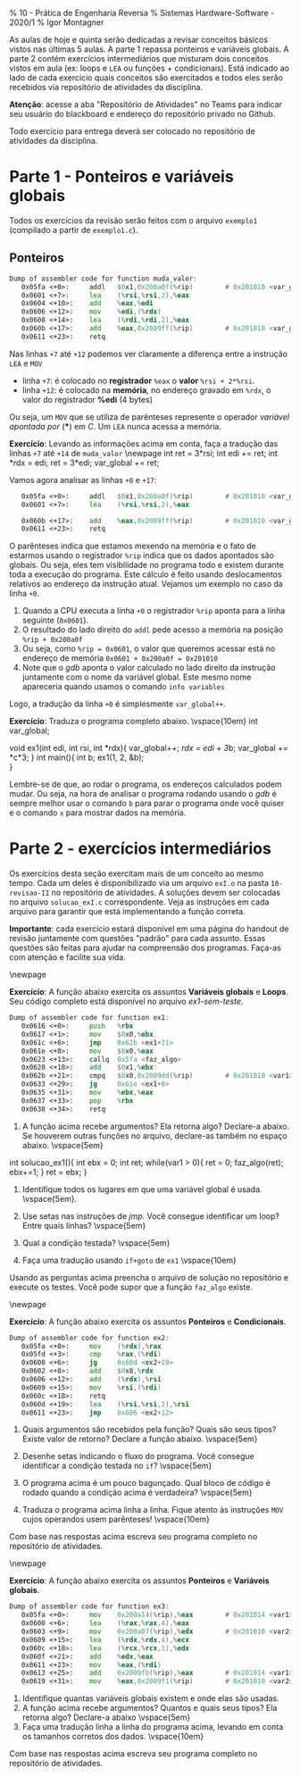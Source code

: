% 10 - Prática de Engenharia Reversa
% Sistemas Hardware-Software - 2020/1
% Igor Montagner

As aulas de hoje e quinta serão dedicadas a revisar conceitos básicos vistos nas últimas 5 aulas. A parte 1 repassa ponteiros e variáveis globais. A parte 2 contém exercícios intermediários que misturam dois conceitos vistos em aula (ex: loops e `LEA` ou funções + condicionais). Está indicado ao lado de cada exercício quais conceitos são exercitados e todos eles serão recebidos via repositório de atividades da disciplina.

**Atenção**: acesse a aba "Repositório de Atividades" no Teams para indicar seu usuário do blackboard e endereço do repositório privado no Github.

Todo exercício para entrega deverá ser colocado no repositório de atividades da disciplina.

# Parte 1 - Ponteiros e variáveis globais

Todos os exercícios da revisão serão feitos com o arquivo `exemplo1` (compilado a partir de `exemplo1.c`).

## Ponteiros

```asm
Dump of assembler code for function muda_valor:
   0x05fa <+0>:	    addl   $0x1,0x200a0f(%rip)        # 0x201010 <var_global>
   0x0601 <+7>:	    lea    (%rsi,%rsi,2),%eax
   0x0604 <+10>:	add    %eax,%edi
   0x0606 <+12>:	mov    %edi,(%rdx)
   0x0608 <+14>:	lea    (%rdi,%rdi,2),%eax
   0x060b <+17>:	add    %eax,0x2009ff(%rip)        # 0x201010 <var_global>
   0x0611 <+23>:	retq
```

Nas linhas `+7` até `+12` podemos ver claramente a diferença entre a instrução `LEA` e `MOV`

- linha `+7`: é colocado no **registrador** `%eax` o **valor** `%rsi + 2*%rsi`.
- linha `+12`: é colocado na **memória**, no endereço gravado em `%rdx`, o valor do registrador **%edi** (4 bytes)

Ou seja, um `MOV` que se utiliza de parênteses represente o operador _variável apontada por_ (**\***) em _C_. Um `LEA` nunca acessa a memória.

**Exercício**: Levando as informações acima em conta, faça a tradução das linhas `+7` até `+14` de `muda_valor` \newpage
int ret = 3*rsi;
int edi += ret;
int *rdx = edi;
ret = 3\*edi;
var_global += ret;

Vamos agora analisar as linhas `+0` e `+17`:

```asm
   0x05fa <+0>:	    addl   $0x1,0x200a0f(%rip)        # 0x201010 <var_global>
   0x0601 <+7>:	    lea    (%rsi,%rsi,2),%eax

   0x060b <+17>:	add    %eax,0x2009ff(%rip)        # 0x201010 <var_global>
   0x0611 <+23>:	retq
```

O parênteses indica que estamos mexendo na memória e o fato de estarmos usando o registrador `%rip` indica que os dados apontados são globais. Ou seja, eles tem visibilidade no programa todo e existem durante toda a execução do programa. Este cálculo é feito usando deslocamentos relativos ao endereço da instrução atual. Vejamos um exemplo no caso da linha `+0`.

1. Quando a CPU executa a linha `+0` o registrador `%rip` aponta para a linha seguinte (`0x0601`).
2. O resultado do lado direito do `addl` pede acesso a memória na posição `%rip + 0x200a0f`
3. Ou seja, como `%rip = 0x0601`, o valor que queremos acessar está no endereço de memória `0x0601 + 0x200a0f = 0x201010`
4. Note que o _gdb_ aponta o valor calculado no lado direito da instrução juntamente com o nome da variável global. Este mesmo nome apareceria quando usamos o comando `info variables`

Logo, a tradução da linha `+0` é simplesmente `var_global++`.

**Exercício**: Traduza o programa completo abaixo. \vspace{10em}
int var_global;

void ex1(int edi, int rsi, int *rdx){
var_global++;
*rdx = edi + 3*b;
var_global += *c\*3;
}
int main(){
int b;
ex1(1, 2, &b);  
}

Lembre-se de que, ao rodar o programa, os endereços calculados podem mudar. Ou seja, na hora de analisar o programa rodando usando o _gdb_ é sempre melhor usar o comando `b` para parar o programa onde você quiser e o comando `x` para mostrar dados na memória.

# Parte 2 - exercícios intermediários

Os exercícios desta seção exercitam mais de um conceito ao mesmo tempo. Cada um deles é disponibilizado via um arquivo `exI.o` na pasta `10-revisao-II` no repositório de atividades. A soluções devem ser colocadas no arquivo `solucao_exI.c` correspondente. Veja as instruções em cada arquivo para garantir que está implementando a função correta.

**Importante**: cada exercício estará disponível em uma página do handout de revisão juntamente com questões "padrão" para cada assunto. Essas questões são feitas para ajudar na compreensão dos programas. Faça-as com atenção e facilite sua vida.

\newpage

**Exercício**: A função abaixo exercita os assuntos **Variáveis globais** e **Loops**. Seu código completo está disponível no arquivo _ex1-sem-teste_.

```asm
Dump of assembler code for function ex1:
   0x0616 <+0>:	    push   %rbx
   0x0617 <+1>:	    mov    $0x0,%ebx
   0x061c <+6>:	    jmp    0x62b <ex1+21>
   0x061e <+8>:	    mov    $0x0,%eax
   0x0623 <+13>:	callq  0x5fa <faz_algo>
   0x0628 <+18>:	add    $0x1,%ebx
   0x062b <+21>:	cmpq   $0x0,0x2009dd(%rip)        # 0x201010 <var1>
   0x0633 <+29>:	jg     0x61e <ex1+8>
   0x0635 <+31>:	mov    %ebx,%eax
   0x0637 <+33>:	pop    %rbx
   0x0638 <+34>:	retq
```

1. A função acima recebe argumentos? Ela retorna algo? Declare-a abaixo. Se houverem outras funções no arquivo, declare-as também no espaço abaixo. \vspace{5em}

int solucao_ex1(){
int ebx = 0;
int ret;
while(var1 > 0){
ret = 0;
faz_algo(ret);
ebx+=1;
}
ret = ebx;
}

1. Identifique todos os lugares em que uma variável global é usada. \vspace{5em}.

1. Use setas nas instruções de _jmp_. Você consegue identificar um loop? Entre quais linhas? \vspace{5em}

1. Qual a condição testada? \vspace{5em}

1. Faça uma tradução usando `if+goto` de `ex1` \vspace{10em}

Usando as perguntas acima preencha o arquivo de solução no repositório e execute os testes. Você pode supor que a função `faz_algo` existe.

\newpage

**Exercício**: A função abaixo exercita os assuntos **Ponteiros** e **Condicionais**.

```asm
Dump of assembler code for function ex2:
   0x05fa <+0>:	    mov    (%rdx),%rax
   0x05fd <+3>:	    cmp    %rax,(%rdi)
   0x0600 <+6>:	    jg     0x60d <ex2+19>
   0x0602 <+8>:	    add    $0x8,%rdx
   0x0606 <+12>:	add    (%rdx),%rsi
   0x0609 <+15>:	mov    %rsi,(%rdi)
   0x060c <+18>:	retq
   0x060d <+19>:	lea    (%rsi,%rsi,2),%rsi
   0x0611 <+23>:	jmp    0x606 <ex2+12>
```

1. Quais argumentos são recebidos pela função? Quais são seus tipos? Existe valor de retorno? Declare a função abaixo. \vspace{5em}

1. Desenhe setas indicando o fluxo do programa. Você consegue identificar a condição testada no `if`? \vspace{5em}

1. O programa acima é um pouco bagunçado. Qual bloco de código é rodado quando a condição acima é verdadeira? \vspace{5em}

1. Traduza o programa acima linha a linha. Fique atento às instruções `MOV` cujos operandos usem parênteses! \vspace{10em}

Com base nas respostas acima escreva seu programa completo no repositório de atividades.

\newpage

**Exercício**: A função abaixo exercita os assuntos **Ponteiros** e **Variáveis globais**.

```asm
Dump of assembler code for function ex3:
   0x05fa <+0>:	    mov    0x200a14(%rip),%eax        # 0x201014 <var1>
   0x0600 <+6>:	    lea    (%rax,%rax,4),%eax
   0x0603 <+9>:	    mov    0x200a07(%rip),%edx        # 0x201010 <var2>
   0x0609 <+15>:	lea    (%rdx,%rdx,4),%ecx
   0x060c <+18>:	lea    (%rcx,%rcx,1),%edx
   0x060f <+21>:	add    %edx,%eax
   0x0611 <+23>:	mov    %eax,(%rdi)
   0x0613 <+25>:	add    0x2009fb(%rip),%eax        # 0x201014 <var1>
   0x0619 <+31>:	mov    %eax,0x2009f1(%rip)        # 0x201010 <var2>
```

1. Identifique quantas variáveis globais existem e onde elas são usadas.
1. A função acima recebe argumentos? Quantos e quais seus tipos? Ela retorna algo? Declare-a abaixo \vspace{5em}
1. Faça uma tradução linha a linha do programa acima, levando em conta os tamanhos corretos dos dados. \vspace{10em}

Com base nas respostas acima escreva seu programa completo no repositório de atividades.

